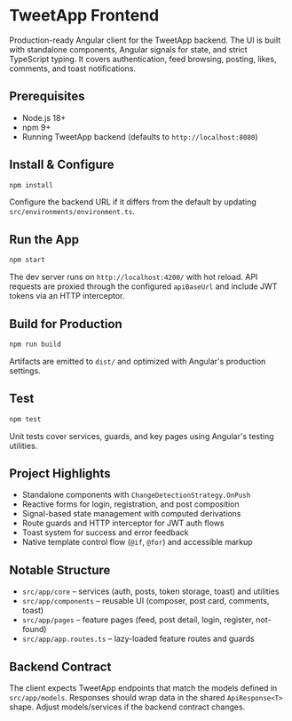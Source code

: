 # TweetApp Frontend

Production-ready Angular client for the TweetApp backend. The UI is built with standalone components, Angular signals for state, and strict TypeScript typing. It covers authentication, feed browsing, posting, likes, comments, and toast notifications.

## Prerequisites

- Node.js 18+
- npm 9+
- Running TweetApp backend (defaults to `http://localhost:8080`)

## Install & Configure

```bash
npm install
```

Configure the backend URL if it differs from the default by updating `src/environments/environment.ts`.

## Run the App

```bash
npm start
```

The dev server runs on `http://localhost:4200/` with hot reload. API requests are proxied through the configured `apiBaseUrl` and include JWT tokens via an HTTP interceptor.

## Build for Production

```bash
npm run build
```

Artifacts are emitted to `dist/` and optimized with Angular's production settings.

## Test

```bash
npm test
```

Unit tests cover services, guards, and key pages using Angular's testing utilities.

## Project Highlights

- Standalone components with `ChangeDetectionStrategy.OnPush`
- Reactive forms for login, registration, and post composition
- Signal-based state management with computed derivations
- Route guards and HTTP interceptor for JWT auth flows
- Toast system for success and error feedback
- Native template control flow (`@if`, `@for`) and accessible markup

## Notable Structure

- `src/app/core` – services (auth, posts, token storage, toast) and utilities
- `src/app/components` – reusable UI (composer, post card, comments, toast)
- `src/app/pages` – feature pages (feed, post detail, login, register, not-found)
- `src/app/app.routes.ts` – lazy-loaded feature routes and guards

## Backend Contract

The client expects TweetApp endpoints that match the models defined in `src/app/models`. Responses should wrap data in the shared `ApiResponse<T>` shape. Adjust models/services if the backend contract changes.
